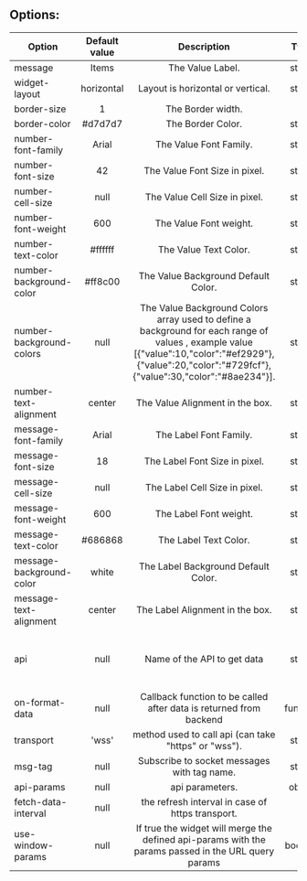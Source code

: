   ## Options:

| Option        | Default value   | Description   | Type | Required   |
| ------------- |:-------------:|:-------------:|:-------------:|:----------|
  message     | Items	 | The Value Label. | string | NO
  widget-layout     | horizontal	 | Layout is horizontal or vertical. | string | NO
  border-size     | 1	 | The Border width. | int | NO
  border-color     | #d7d7d7	 | The Border Color. | string | NO
  number-font-family     | Arial	 | The Value Font Family. | string | NO
  number-font-size     | 42	 | The Value Font Size in pixel. | string | NO
  number-cell-size     | null	 | The Value Cell Size in pixel. | string | NO
  number-font-weight     | 600	 | The Value Font weight. | string | NO
  number-text-color     | #ffffff	 | The Value Text Color. | string | NO
  number-background-color     | #ff8c00	 | The Value Background Default Color. | string | NO
  number-background-colors     | null	 | The Value Background Colors array used to define a background for each range of values , example value [{"value":10,"color":"#ef2929"},{"value":20,"color":"#729fcf"},{"value":30,"color":"#8ae234"}]. | string | NO
  number-text-alignment     | center	 | The Value Alignment in the box. | string | NO
  message-font-family     | Arial	 | The Label Font Family. | string | NO
  message-font-size     | 18	 | The Label Font Size in pixel. | string | NO
  message-cell-size     | null	 | The Label Cell Size in pixel. | string | NO
  message-font-weight     | 600	 | The Label Font weight. | string | NO
  message-text-color     | #686868	 | The Label Text Color. | string | NO
  message-background-color     | white	 | The Label Background Default Color. | string | NO
  message-text-alignment     | center	 | The Label Alignment in the box. | string | NO
  api | null | Name of the API to get data | string | Required if getting data from backend 
  on-format-data | null | Callback function to be called after data is returned from backend | function | NO
  transport |  'wss'     | 	method used to call api (can take "https" or "wss").	 | string | NO
  msg-tag   | null      | 	Subscribe to socket messages with tag name.		     | string | NO
  api-params  | null      | 	api parameters.  					| object | NO
  fetch-data-interval |  null     | 	the refresh interval in case of https transport.	 | int | NO
  use-window-params |  null     | 	If true the widget will merge the defined api-params with the params passed in the URL query params	 | boolean | NO
  